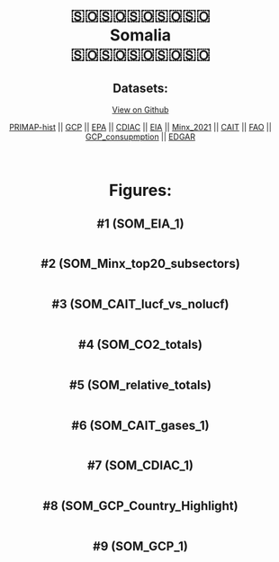 
<center>
<h1 align="center">
🇸🇴🇸🇴🇸🇴🇸🇴🇸🇴
<br>
Somalia
<br>
🇸🇴🇸🇴🇸🇴🇸🇴🇸🇴
</h1>
<h2>Datasets:</h2>
<p><a href="https://github.com/dquintani/GreenhouseData/tree/master/country_data/SOM_Somalia/data">View on Github</a>
<br></p><p><a href="data/SOM_PRIMAP-hist.csv">PRIMAP-hist</a> || <a href="data/SOM_GCP.csv">GCP</a> || <a href="data/SOM_EPA.csv">EPA</a> || <a href="data/SOM_CDIAC.csv">CDIAC</a> || <a href="data/SOM_EIA.csv">EIA</a> || <a href="data/SOM_Minx_2021.csv">Minx_2021</a> || <a href="data/SOM_CAIT.csv">CAIT</a> || <a href="data/SOM_FAO.csv">FAO</a> || <a href="data/SOM_GCP_consupmption.csv">GCP_consupmption</a> || <a href="data/SOM_EDGAR.csv">EDGAR</a></p><p><br></p>
<h1>Figures:</h1><h2>#1 (SOM_EIA_1)</h2>
<p><img alt="" src="figures/SOM_EIA_1.png" /></p><h2>#2 (SOM_Minx_top20_subsectors)</h2>
<p><img alt="" src="figures/SOM_Minx_top20_subsectors.png" /></p><h2>#3 (SOM_CAIT_lucf_vs_nolucf)</h2>
<p><img alt="" src="figures/SOM_CAIT_lucf_vs_nolucf.png" /></p><h2>#4 (SOM_CO2_totals)</h2>
<p><img alt="" src="figures/SOM_CO2_totals.png" /></p><h2>#5 (SOM_relative_totals)</h2>
<p><img alt="" src="figures/SOM_relative_totals.png" /></p><h2>#6 (SOM_CAIT_gases_1)</h2>
<p><img alt="" src="figures/SOM_CAIT_gases_1.png" /></p><h2>#7 (SOM_CDIAC_1)</h2>
<p><img alt="" src="figures/SOM_CDIAC_1.png" /></p><h2>#8 (SOM_GCP_Country_Highlight)</h2>
<p><img alt="" src="figures/SOM_GCP_Country_Highlight.png" /></p><h2>#9 (SOM_GCP_1)</h2>
<p><img alt="" src="figures/SOM_GCP_1.png" /></p>